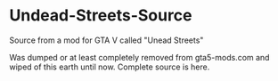 # Undead-Streets-Source

Source from a mod for GTA V called "Unead Streets"

Was dumped or at least completely removed from gta5-mods.com and wiped of this earth until now. Complete source is here.


